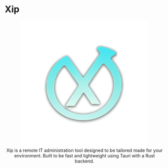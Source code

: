 # Xip
<div align="center">
  <img src="public/favicon.ico" alt="Logo" width="400" height="400" />
</div>

<div align="center">
Xip is a remote IT administration tool designed to be tailored made for your environment. Built to be fast and lightweight using Tauri with a Rust backend.
</div>
